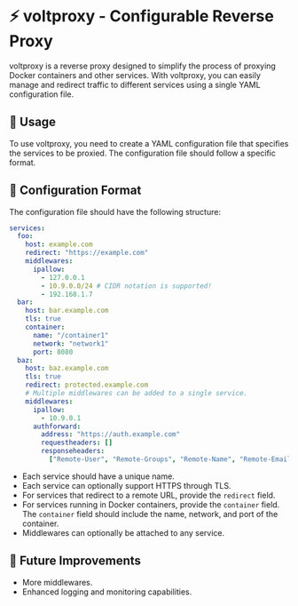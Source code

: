 # ⚡ voltproxy - Configurable Reverse Proxy

voltproxy is a reverse proxy designed to simplify the process of proxying Docker containers and other services.
With voltproxy, you can easily manage and redirect traffic to different services using a single YAML configuration file.

## 📝 Usage

To use voltproxy, you need to create a YAML configuration file that specifies the services to be proxied.
The configuration file should follow a specific format.

## 🔧 Configuration Format

The configuration file should have the following structure:

```yaml
services:
  foo:
    host: example.com
    redirect: "https://example.com"
    middlewares:
      ipallow:
        - 127.0.0.1
        - 10.9.0.0/24 # CIDR notation is supported!
        - 192.168.1.7
  bar:
    host: bar.example.com
    tls: true
    container:
      name: "/container1"
      network: "network1"
      port: 8080
  baz:
    host: baz.example.com
    tls: true
    redirect: protected.example.com
    # Multiple middlewares can be added to a single service.
    middlewares:
      ipallow:
        - 10.9.0.1
      authforward:
        address: "https://auth.example.com"
        requestheaders: []
        responseheaders:
          ["Remote-User", "Remote-Groups", "Remote-Name", "Remote-Email"]
```

- Each service should have a unique name.
- Each service can optionally support HTTPS through TLS.
- For services that redirect to a remote URL, provide the `redirect` field.
- For services running in Docker containers, provide the `container` field.
  The `container` field should include the name, network, and port of the container.
- Middlewares can optionally be attached to any service.

## 🌟 Future Improvements

- More middlewares.
- Enhanced logging and monitoring capabilities.
